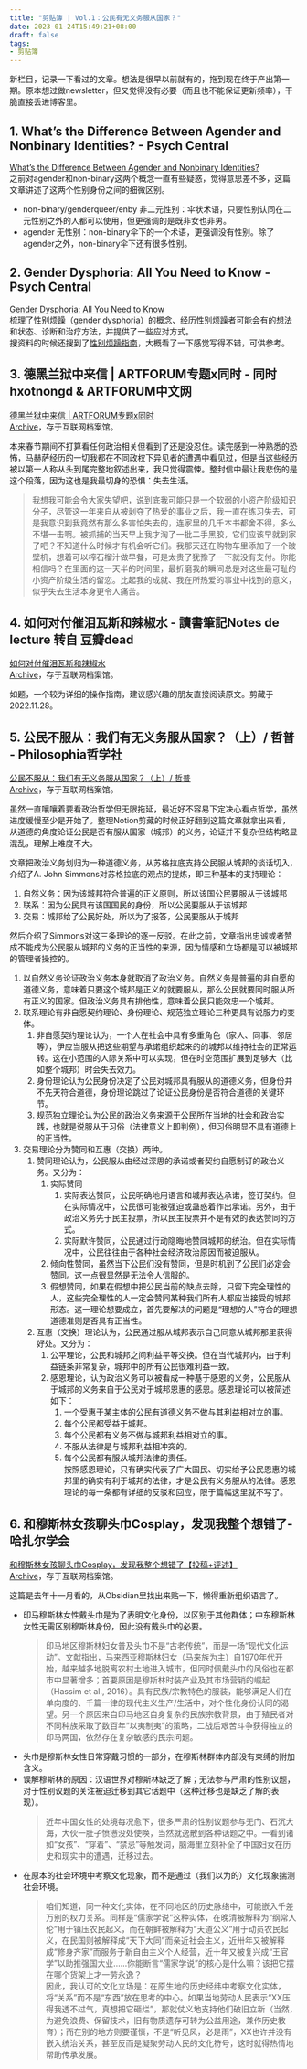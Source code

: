 ```yaml
---
title: "剪贴簿 | Vol.1：公民有无义务服从国家？"
date: 2023-01-24T15:49:21+08:00
draft: false
tags: 
- 剪贴簿
---
```

新栏目，记录一下看过的文章。想法是很早以前就有的，拖到现在终于产出第一期。原本想过做newsletter，但又觉得没有必要（而且也不能保证更新频率），干脆直接丢进博客里。
## 1. What’s the Difference Between Agender and Nonbinary Identities? - Psych Central
[What’s the Difference Between Agender and Nonbinary Identities?](https://psychcentral.com/health/agender-vs-nonbinary)  
之前对agender和non-binary这两个概念一直有些疑惑，觉得意思差不多，这篇文章讲述了这两个性别身份之间的细微区别。
- non-binary/genderqueer/enby 非二元性别：伞状术语，只要性别认同在二元性别之外的人都可以使用，但更强调的是既非女也非男。
- agender 无性别：non-binary伞下的一个术语，更强调没有性别。除了agender之外，non-binary伞下还有很多性别。

## 2. Gender Dysphoria: All You Need to Know - Psych Central
[Gender Dysphoria: All You Need to Know](https://psychcentral.com/health/gender-dysphoria)  
梳理了性别烦躁（gender dysphoria）的概念、经历性别烦躁者可能会有的想法和状态、诊断和治疗方法，并提供了一些应对方式。  
搜资料的时候还搜到了[性别烦躁指南](https://genderdysphoria.fyi/zh)，大概看了一下感觉写得不错，可供参考。

## 3. 德黑兰狱中来信 | ARTFORUM专题x同时 - 同时hxotnongd & ARTFORUM中文网
[德黑兰狱中来信 | ARTFORUM专题x同时](https://mp.weixin.qq.com/s/QDryXU6SwGZz-sAudE4vLA)  
[Archive](https://web.archive.org/web/20230124042702/https://mp.weixin.qq.com/s/QDryXU6SwGZz-sAudE4vLA)，存于互联网档案馆。

本来春节期间不打算看任何政治相关但看到了还是没忍住。读完感到一种熟悉的恐怖，马赫萨经历的一切我都在不同政权下异见者的遭遇中看见过，但是当这些经历被以第一人称从头到尾完整地叙述出来，我只觉得震悚。整封信中最让我悲伤的是这个段落，因为这也是我最切身的恐惧：失去生活。
> 我想我可能会令大家失望吧，说到底我可能只是一个软弱的小资产阶级知识分子，尽管这一年来自从被剥夺了热爱的事业之后，我一直在练习失去，可是我意识到我竟然有那么多害怕失去的，连家里的几千本书都舍不得，多么不堪一击啊。被抓捕的当天早上我才淘了一批二手黑胶，它们应该早就到家了吧？不知道什么时候才有机会听它们。我那天还在购物车里添加了一个破壁机，想着可以榨石榴汁做早餐，可是太贵了犹豫了一下就没有支付。你能相信吗？在里面的这一天半的时间里，最折磨我的瞬间总是对这些最可耻的小资产阶级生活的留恋。比起我的成就、我在所热爱的事业中找到的意义，似乎失去生活本身更令人痛苦。

## 4. 如何对付催泪瓦斯和辣椒水 - 讀書筆記Notes de lecture 转自 豆瓣dead
[如何对付催泪瓦斯和辣椒水](https://mp.weixin.qq.com/s/pP0WJNOMlZMUK-8SLii2lA)  
[Archive](https://web.archive.org/web/20230124045251/https://mp.weixin.qq.com/s/pP0WJNOMlZMUK-8SLii2lA)，存于互联网档案馆。

如题，一个较为详细的操作指南，建议感兴趣的朋友直接阅读原文。剪藏于2022.11.28。

## 5. 公民不服从：我们有无义务服从国家？（上）/ 哲普 - Philosophia哲学社
[公民不服从：我们有无义务服从国家？（上）/ 哲普](https://mp.weixin.qq.com/s/avXp93DHHm0kMyB8RFEZ3g)  
[Archive](https://web.archive.org/web/20230124055059/https://mp.weixin.qq.com/s/avXp93DHHm0kMyB8RFEZ3g)，存于互联网档案馆。

虽然一直嚷嚷着要看政治哲学但无限拖延，最近好不容易下定决心看点哲学，虽然进度缓慢至少是开始了。整理Notion剪藏的时候正好翻到这篇文章就拿出来看，从道德的角度论证公民是否有服从国家（城邦）的义务，论证并不复杂但结构略显混乱，理解上难度不大。

文章把政治义务划归为一种道德义务，从苏格拉底支持公民服从城邦的谈话切入，介绍了A. John Simmons对苏格拉底的观点的提炼，即三种基本的支持理论：
1. 自然义务：因为该城邦符合普遍的正义原则，所以该国公民要服从于该城邦
2. 联系：因为公民具有该国国民的身份，所以公民要服从于该城邦
3. 交易：城邦给了公民好处，所以为了报答，公民要服从于城邦

然后介绍了Simmons对这三条理论的逐一反驳。在此之前，文章指出忠诚或者赞成不能成为公民服从城邦的义务的正当性的来源，因为情感和立场都是可以被城邦的管理者操控的。
1. 以自然义务论证政治义务本身就取消了政治义务。自然义务是普遍的非自愿的道德义务，意味着只要这个城邦是正义的就要服从，那么公民就要同时服从所有正义的国家。但政治义务具有排他性，意味着公民只能效忠一个城邦。
2. 联系理论有非自愿契约理论、身份理论、规范独立理论三种更具有说服力的变体。
	1. 非自愿契约理论认为，一个人在社会中具有多重角色（家人、同事、邻居等），伊应当服从把这些期望与承诺组织起来的的城邦以维持社会的正常运转。这在小范围的人际关系中可以实现，但在时空范围扩展到足够大（比如整个城邦）时会失去效力。
	2. 身份理论认为公民身份决定了公民对城邦具有服从的道德义务，但身份并不先天符合道德，身份理论跳过了论证公民身份是否符合道德的关键环节。
	3. 规范独立理论认为公民的政治义务来源于公民所在当地的社会和政治实践，也就是说服从于习俗（法律意义上即判例），但习俗明显不具有道德上的正当性。
3. 交易理论分为赞同和互惠（交换）两种。
	1. 赞同理论认为，公民服从由经过深思的承诺或者契约自愿制订的政治义务。又分为：
		1. 实际赞同
			1. 实际表达赞同，公民明确地用语言和城邦表达承诺，签订契约。但在实际情况中，公民很可能被强迫或蛊惑着作出承诺。另外，由于政治义务先于民主投票，所以民主投票并不是有效的表达赞同的方式。
			2. 实际默许赞同，公民通过行动隐晦地赞同城邦的统治。但在实际情况中，公民往往由于各种社会经济政治原因而被迫服从。
		2. 倾向性赞同，虽然当下公民们没有赞同，但是时机到了公民们必定会赞同。这一点很显然是无法令人信服的。
		3. 假想赞同，如果在假想中把公民当前的缺点去除，只留下完全理性的人，这些完全理性的人一定会赞同某种我们所有人都应当接受的城邦形态。这一理论想要成立，首先要解决的问题是“理想的人”符合的理想道德准则是否具有正当性。
	2. 互惠（交换）理论认为，公民通过服从城邦表示自己同意从城邦那里获得好处。又分为：
		1. 公平理论，公民和城邦之间利益平等交换。但在当代城邦内，由于利益链条非常复杂，城邦中的所有公民很难利益一致。
		2. 感恩理论，认为政治义务可以被看成一种基于感恩的义务，公民服从于城邦的义务来自于公民对于城邦恩惠的感恩。感恩理论可以被简述如下：
			1.  一个受惠于某主体的公民有道德义务不做与其利益相对立的事。
			2. 每个公民都受益于城邦。
			3. 每个公民都有义务不做与城邦利益相对立的事。
			4. 不服从法律是与城邦利益相冲突的。
			5. 每个公民都有服从城邦法律的责任。  
			按照感恩理论，只有确实代表了广大国民、切实给予公民恩惠的城邦里的确实有利于城邦的法律，才是公民有义务服从的法律。感恩理论的每一条都有详细的反驳和回应，限于篇幅这里就不写了。

## 6. 和穆斯林女孩聊头巾Cosplay，发现我整个想错了- 哈扎尔学会
[和穆斯林女孩聊头巾Cosplay，发现我整个想错了【投稿+评述】](https://mp.weixin.qq.com/s/NDdMY1C-Ri2PR4UB3JLnJg)  
[Archive](https://web.archive.org/web/20230124074533/https://mp.weixin.qq.com/s/NDdMY1C-Ri2PR4UB3JLnJg)，存于互联网档案馆。

这篇是去年十一月看的，从Obsidian里找出来贴一下，懒得重新组织语言了。
- 印马穆斯林女性戴头巾是为了表明文化身份，以区别于其他群体；中东穆斯林女性无需区别穆斯林身份，因此没有戴头巾的必要。
	> 印马地区穆斯林妇女普及头巾不是“古老传统”，而是一场“现代文化运动”。文献指出，马来西亚穆斯林妇女（马来族为主）自1970年代开始，越来越多地脱离农村土地进入城市，但同时佩戴头巾的风俗也在都市中显著增多；首要原因是穆斯林时装产业及其市场营销的崛起（Hassim et al., 2016）。具有民族/宗教特色的服装，能够满足人们在单向度的、千篇一律的现代主义生产/生活中，对个性化身份认同的渴望。另一个原因来自印马地区自身复杂的民族宗教背景，由于殖民者对不同种族采取了数百年“以夷制夷”的策略，二战后艰苦斗争获得独立的印马两国，依然存在复杂敏感的民宗问题。
- 头巾是穆斯林女性日常穿戴习惯的一部分，在穆斯林群体内部没有束缚的附加含义。
- 误解穆斯林的原因：汉语世界对穆斯林缺乏了解；无法参与严肃的性别议题，对于性别议题的关注被迫迁移到其它话题中（这种迁移也是缺乏了解的表现）。
	> 近年中国女性的处境每况愈下，很多严肃的性别议题参与无门、石沉大海，大伙一肚子愤懑没处使唤，当然就逸散到各种话题之中。一看到诸如“女孩”、“穿着”、“禁忌”等触发词，脑海里立刻补全了中国妇女在历史和现实中的遭遇，迁移过去。
- 在原本的社会环境中考察文化现象，而不是通过（我们以为的）文化现象揣测社会环境。
	>咱们知道，同一种文化实体，在不同地区的历史脉络中，可能嵌入千差万别的权力关系。同样是“儒家学说”这种实体，在晚清被解释为“纲常人伦”用于镇压农民起义，而在朝鲜被解释为“天道公义”用于动员农民起义，在民国则被解释成“天下大同”而亲近社会主义，近卅年又被解释成“修身齐家”而服务于新自由主义个人经营，近十年又被复兴成“王官学”以助推强国大业……你能断言“儒家学说”的核心是什么嘛？该把它摆在哪个货架上才一劳永逸？  
	> 因此，我认可的文化立场是：在原生地的历史经纬中考察文化实体，将“关系”而不是“东西”放在思考的中心。如果当地劳动人民表示“XX压得我透不过气，真想把它砸烂”，那就仗义地支持他们破旧立新（当然，为避免浪费、保留技术，旧有物质遗存可转为公益用途，兼作历史教育）；而在别的地方则要谨慎，不是“听见风，必是雨”，XX也许并没有嵌入统治关系，甚至反而是凝聚劳动人民的文化符号，这时就得热情地帮助传承发展。